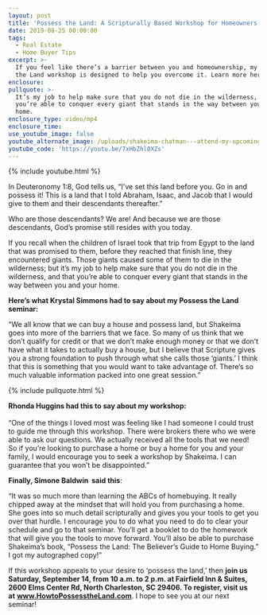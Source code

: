 ```yaml
---
layout: post
title: 'Possess the Land: A Scripturally Based Workshop for Homeowners'
date: 2019-08-25 00:00:00
tags:
  - Real Estate
  - Home Buyer Tips
excerpt: >-
  If you feel like there’s a barrier between you and homeownership, my Possess
  the Land workshop is designed to help you overcome it. Learn more here.
enclosure:
pullquote: >-
  It’s my job to help make sure that you do not die in the wilderness, and that
  you’re able to conquer every giant that stands in the way between you and your
  home.
enclosure_type: video/mp4
enclosure_time:
use_youtube_image: false
youtube_alternate_image: /uploads/shakeima-chatman---attend-my-upcoming-homeowners-workshop-youtube.jpg
youtube_code: 'https://youtu.be/7xHbZhl0XZs'
---
```


{% include youtube.html %}

In Deuteronomy 1:8, God tells us, “I've set this land before you. Go in and possess it\! This is a land that I told Abraham, Isaac, and Jacob that I would give to them and their descendants thereafter.”

Who are those descendants? We are\! And because we are those descendants, God’s promise still resides with you today.&nbsp;

If you recall when the children of Israel took that trip from Egypt to the land that was promised to them, before they reached that finish line, they encountered giants. Those giants caused some of them to die in the wilderness; but it’s my job to help make sure that you do not die in the wilderness, and that you’re able to conquer every giant that stands in the way between you and your home.

**Here’s what Krystal Simmons had to say about my Possess the Land seminar:**

“We all know that we can buy a house and possess land, but Shakeima goes into more of the barriers that we face. So many of us think that we don’t qualify for credit or that we don’t make enough money or that we don’t have what it takes to actually buy a house, but I believe that Scripture gives you a strong foundation to push through what she calls those ‘giants.’ I think that this is something that you would want to take advantage of. There’s so much valuable information packed into one great session.”

{% include pullquote.html %}

**Rhonda Huggins had this to say about my workshop:**<br><br>“One of the things I loved most was feeling like I had someone I could trust to guide me through this workshop. There were brokers there who we were able to ask our questions. We actually received all the tools that we need\! So if you’re looking to purchase a home or buy a home for you and your family, I would encourage you to seek a workshop by Shakeima. I can guarantee that you won’t be disappointed.”

**Finally, Simone Baldwin&nbsp; said this**\:

“It was so much more than learning the ABCs of homebuying. It really chipped away at the mindset that will hold you from purchasing a home. She goes into so much detail scripturally and gives you your tools to get you over that hurdle. I encourage you to do what you need to do to clear your schedule and go to that seminar. You’ll get a booklet to do the homework that will give you the tools to move forward. You’ll also be able to purchase Shakeima’s book, “Possess the Land: The Believer’s Guide to Home Buying.” I got my autographed copy\!”

If this workshop appeals to your desire to ‘possess the land,’ then **join us Saturday, September 14, from 10 a.m. to 2 p.m. at Fairfield Inn & Suites, 2600 Elms Center Rd, North Charleston, SC 29406. To register, visit us at**&nbsp;<u><strong><a target="_blank" href="https://www.eventbrite.com/e/possess-the-land-home-buyer-workshop-september-2019-tickets-66359506069">www.HowtoPossesstheLand.com</a></strong></u>. I hope to see you at our next seminar\!